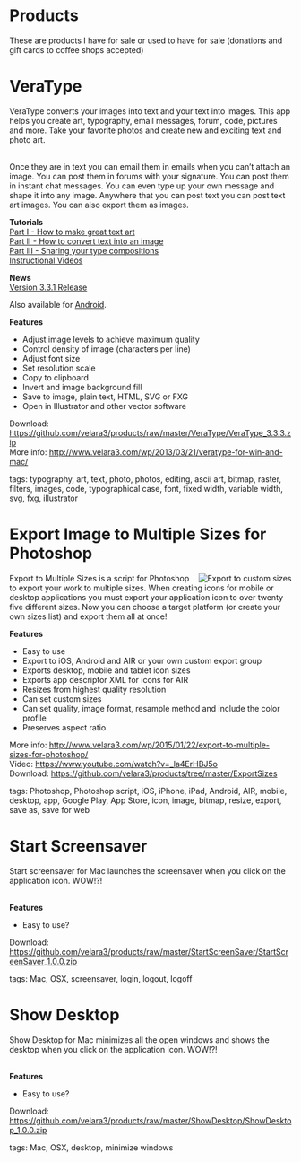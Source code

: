# Products
These are products I have for sale or used to have for sale (donations and gift cards to coffee shops accepted)

<h1>VeraType</h1>
VeraType converts your images into text and your text into images. This app helps you create  art, typography, email messages, forum, code, pictures and more. Take your favorite photos and create new and exciting text and photo art.<br/><br/>

Once they are in text you can email them in emails when you can’t attach an image. You can post them in forums with your signature. You can post them in instant chat messages. You can even type up your own message and shape it into any image. Anywhere that you can post text you can post text art images. You can also export them as images.  

<strong>Tutorials</strong>  
<a href="http://www.velara3.com/wp/?p=170">Part I - How to make great text art</a>  
<a href="http://www.velara3.com/wp/?p=221">Part II - How to convert text into an image</a>  
<a href="http://www.velara3.com/wp/?p=223">Part III - Sharing your type compositions</a>  
<a title="Watch demos in HD" href="http://www.velara3.com/wp/2013/10/29/videos/" target="_blank">Instructional Videos</a>

<strong>News</strong>  
<a href="http://www.velara3.com/wp/2015/10/10/new-veratype-3-3-1-released/">Version 3.3.1 Release</a>

Also available for <a href="http://www.velara3.com/wp/?p=268">Android</a>.  

<strong>Features</strong>  
* Adjust image levels to achieve maximum quality
* Control density of image (characters per line)
* Adjust font size
* Set resolution scale
* Copy to clipboard
* Invert and image background fill
* Save to image, plain text, HTML, SVG or FXG
* Open in Illustrator and other vector software

Download: https://github.com/velara3/products/raw/master/VeraType/VeraType_3.3.3.zip  
More info: http://www.velara3.com/wp/2013/03/21/veratype-for-win-and-mac/  

tags: typography, art, text, photo, photos, editing, ascii art, bitmap, raster, filters, images, code, typographical case, font, fixed width, variable width, svg, fxg, illustrator

<h1>Export Image to Multiple Sizes for Photoshop</h1>  
<img style="float:right" src="https://i2.wp.com/www.velara3.com/wp/wp-content/uploads/2015/01/Screen-Shot-2015-01-31-at-6.08.29-PM.png" alt="Export to custom sizes" />Export to Multiple Sizes is a script for Photoshop to export your work to multiple sizes. When creating icons for mobile or desktop applications you must export your application icon to over twenty five different sizes. Now you can choose a target platform (or create your own sizes list) and export them all at once!

<strong>Features</strong>  
* Easy to use
* Export to iOS, Android and AIR or your own custom export group
* Exports desktop, mobile and tablet icon sizes
* Exports app descriptor XML for icons for AIR
* Resizes from highest quality resolution
* Can set custom sizes
* Can set quality, image format, resample method and include the color profile
* Preserves aspect ratio


More info: http://www.velara3.com/wp/2015/01/22/export-to-multiple-sizes-for-photoshop/  
Video: https://www.youtube.com/watch?v=_la4ErHBJ5o  
Download: https://github.com/velara3/products/tree/master/ExportSizes

tags: Photoshop, Photoshop script, iOS, iPhone, iPad, Android, AIR, mobile, desktop, app, Google Play, App Store, icon, image, bitmap, resize, export, save as, save for web


<h1>Start Screensaver</h1>  
Start screensaver for Mac launches the screensaver when you click on the application icon. WOW!?!<br/><br/>

<strong>Features</strong>  
* Easy to use?

Download:  
https://github.com/velara3/products/raw/master/StartScreenSaver/StartScreenSaver_1.0.0.zip

tags: Mac, OSX, screensaver, login, logout, logoff


<h1>Show Desktop</h1>  
Show Desktop for Mac minimizes all the open windows and shows the desktop when you click on the application icon. WOW!?!<br/><br/>

<strong>Features</strong>  
* Easy to use?

Download:  
https://github.com/velara3/products/raw/master/ShowDesktop/ShowDesktop_1.0.0.zip

tags: Mac, OSX, desktop, minimize windows
